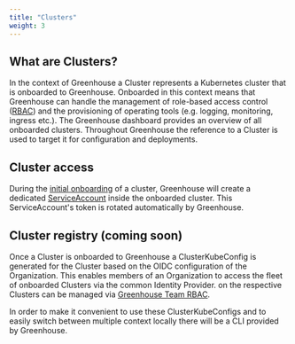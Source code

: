 ```yaml
---
title: "Clusters"
weight: 3
---
```


## What are Clusters?

In the context of Greenhouse a Cluster represents a Kubernetes cluster that is onboarded to Greenhouse. Onboarded in this context means that Greenhouse can handle the management of role-based access control ([RBAC](https://kubernetes.io/docs/reference/access-authn-authz/rbac/)) and the provisioning of operating tools (e.g. logging, monitoring, ingress etc.).
The Greenhouse dashboard provides an overview of all onboarded clusters. Throughout Greenhouse the reference to a Cluster is used to target it for configuration and deployments.

## Cluster access

During the [initial onboarding](../../user-guides/cluster/onboarding.md) of a cluster, Greenhouse will create a dedicated [ServiceAccount](https://kubernetes.io/docs/concepts/security/service-accounts/) inside the onboarded cluster. This ServiceAccount's token is rotated automatically by Greenhouse.

## Cluster registry (coming soon)

Once a Cluster is onboarded to Greenhouse a ClusterKubeConfig is generated for the Cluster based on the OIDC configuration of the Organization. This enables members of an Organization to access the fleet of onboarded Clusters via the common Identity Provider. on the respective Clusters can be managed via [Greenhouse Team RBAC](./../../user-guides/team/rbac.md).

In order to make it convenient to use these ClusterKubeConfigs and to easily switch between multiple context locally there will be a CLI provided by Greenhouse.
